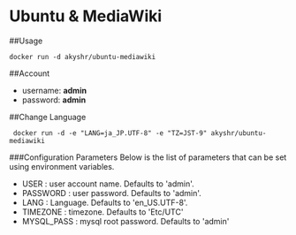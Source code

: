Ubuntu & MediaWiki
=================================================

##Usage 
````
docker run -d akyshr/ubuntu-mediawiki
````

##Account
* username: **admin**
* password: **admin**

##Change Language 
````
 docker run -d -e "LANG=ja_JP.UTF-8" -e "TZ=JST-9" akyshr/ubuntu-mediawiki
````

###Configuration Parameters
Below is the list of parameters that can be set using environment variables.
* USER : user account name. Defaults to 'admin'.
* PASSWORD : user password. Defaults to 'admin'.
* LANG  : Language. Defaults to 'en_US.UTF-8'.
* TIMEZONE : timezone. Defaults to 'Etc/UTC'
* MYSQL_PASS : mysql root password. Defaults to 'admin'

